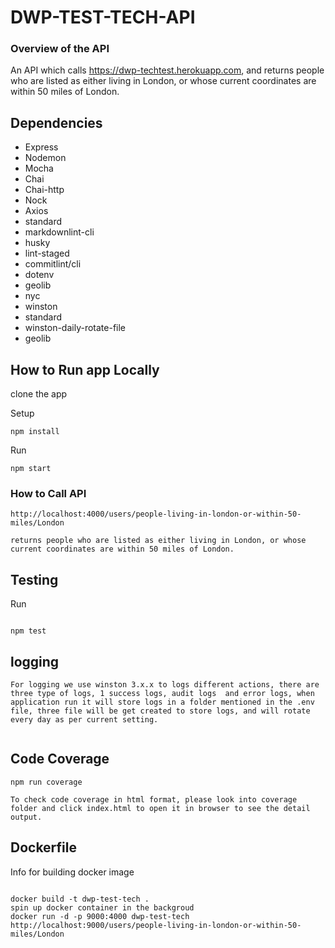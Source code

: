 # DWP-TEST-TECH-API

### Overview of the API

An API which calls https://dwp-techtest.herokuapp.com, and returns people who are listed as either living in London, or whose current coordinates are within 50 miles of London.

## Dependencies

- Express
- Nodemon
- Mocha
- Chai
- Chai-http
- Nock
- Axios
- standard
- markdownlint-cli
- husky
- lint-staged
- commitlint/cli
- dotenv
- geolib
- nyc
- winston
- standard
- winston-daily-rotate-file
- geolib


## How to Run app Locally

clone the app

Setup

```
npm install
```

Run

```
npm start
```

### How to Call API

```
http://localhost:4000/users/people-living-in-london-or-within-50-miles/London

returns people who are listed as either living in London, or whose current coordinates are within 50 miles of London.

```

## Testing

Run

```

npm test

```
## logging


```
For logging we use winston 3.x.x to logs different actions, there are three type of logs, 1 success logs, audit logs  and error logs, when application run it will store logs in a folder mentioned in the .env file, three file will be get created to store logs, and will rotate every day as per current setting.


```

## Code Coverage

```
npm run coverage

To check code coverage in html format, please look into coverage folder and click index.html to open it in browser to see the detail output.

```

## Dockerfile
Info for building docker image
```

docker build -t dwp-test-tech .
spin up docker container in the backgroud
docker run -d -p 9000:4000 dwp-test-tech
http://localhost:9000/users/people-living-in-london-or-within-50-miles/London

```